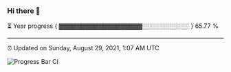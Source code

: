 ### Hi there 👋

⏳ Year progress { ▓▓▓▓▓▓▓▓▓▓▓▓▓▓▓▓▓▓▓░░░░░░░░░░░ } 65.77 %

---

⏰ Updated on Sunday, August 29, 2021, 1:07 AM UTC

![Progress Bar CI](https://github.com/arthurbuhl/arthurbuhl/workflows/Progress%20Bar%20CI/badge.svg)
